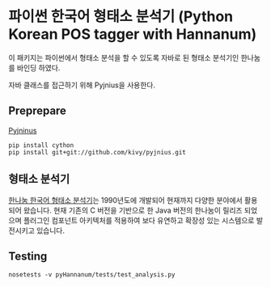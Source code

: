 파이썬 한국어 형태소 분석기 (Python Korean POS tagger with Hannanum)
============================
이 패키지는 파이썬에서 형태소 분석을 할 수 있도록 자바로 된 형태소 분석기인 한나눔를 바인딩 하였다.

자바 클래스를 접근하기 위해 Pyjnius을 사용한다.
 
Preprepare
-----------
[Pyjninus](http://pyjnius.readthedocs.org/)
~~~
pip install cython
pip install git+git://github.com/kivy/pyjnius.git
~~~

형태소 분석기
-------------
[한나눔 한국어 형태소 분석기](http://kldp.net/projects/hannanum/)는 1990년도에 개발되어 현재까지 다양한 분야에서 활용되어 왔습니다. 현재 기존의 C 버전을 기반으로 한 Java 버전의 한나눔이 릴리즈 되었으며 플러그인 컴포넌트 아키텍처를 적용하여 보다 유연하고 확장성 있는 시스템으로 발전시키고 있습니다. 

Testing
--------
~~~
nosetests -v pyHannanum/tests/test_analysis.py
~~~

